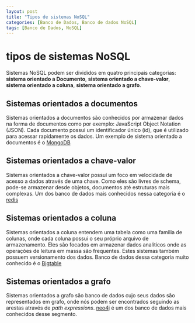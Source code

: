 ```yaml
---
layout: post
title: "Tipos de sistemas NoSQL"
categories: [Banco de Dados, Banco de dados NoSQL]
tags: [Banco de Dados, NoSQL]
---
```


# tipos de sistemas NoSQL

Sistemas NoSQL podem ser divididos em quatro principais categorias: **sistema orientado a Documento**, **sistema orientado a chave-valor**, **sistema orientado a coluna**,
**sistema orientado a grafo**.

## Sistemas orientados a documentos

Sistemas orientados a documentos são conhecidos por armazenar dados na forma de documentos como por exemplo: JavaScript Object Notation (JSON).
Cada documento possui um identificador único (id), que é utilizado para acessar rapidamente os dados. Um exemplo de sistema orientado a documentos
é o [MongoDB](https://www.mongodb.com/)

## Sistemas orientados a chave-valor

Sistemas orientados a chave-valor possuí um foco em velocidade de acesso a dados através de uma chave. Como eles são livres de schema, pode-se armazenar desde objetos, documentos
até estruturas mais complexas. Um dos banco de dados mais conhecidos nessa categoria é o [redis](https://redis.io/)

## Sistemas orientados a coluna

Sistemas orientados a coluna entendem uma tabela como uma familia de colunas, onde cada coluna possui o seu próprio arquivo de armazenamento. Eles são focados em armazenar
dados analíticos onde as operações de leitura em massa são frequentes. Estes sistemas também possuem versionamento dos dados.
Banco de dados dessa categoria muito conhecido é o [Bigtable](https://cloud.google.com/bigtable)

## Sistemas orientados a grafo

Sistemas orientados a grafo são banco de dados cujo seus dados são representados em grafo, onde nós podem ser encontrados seguindo as arestas através de _path expressions_.
[neo4j](https://neo4j.com/) é um dos banco de dados mais conhecidos desse segmento.
